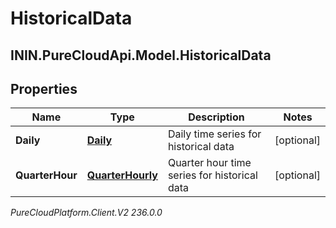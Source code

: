 # HistoricalData

## ININ.PureCloudApi.Model.HistoricalData

## Properties

|Name | Type | Description | Notes|
|------------ | ------------- | ------------- | -------------|
| **Daily** | [**Daily**](Daily) | Daily time series for historical data | [optional] |
| **QuarterHour** | [**QuarterHourly**](QuarterHourly) | Quarter hour time series for historical data | [optional] |



_PureCloudPlatform.Client.V2 236.0.0_
